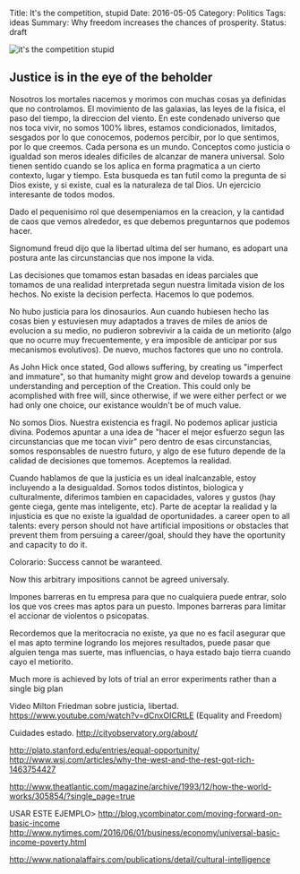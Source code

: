 Title: It's the competition, stupid
Date: 2016-05-05
Category: Politics
Tags: ideas
Summary: Why freedom increases the chances of prosperity.
Status: draft

![it's the competition stupid](/images/competition.jpg "Picture of Advertisements in Saigon")

## Justice is in the eye of the beholder

Nosotros los mortales
nacemos y morimos con muchas cosas ya definidas que no controlamos.
El movimiento de las galaxias, las leyes de la fisica, el paso del tiempo, la direccion del viento.
En este condenado universo que nos toca vivir,
no somos 100% libres, estamos condicionados, limitados, sesgados por lo que conocemos,
podemos percibir, por lo que sentimos, por lo que creemos. 
Cada persona es un mundo.
Conceptos como justicia o igualdad son meros ideales dificiles de alcanzar de manera 
universal. Solo tienen sentido cuando se los aplica en forma pragmatica a un cierto contexto,
lugar y tiempo. Esta busqueda es tan futil como la pregunta de si Dios existe, y si existe, cual
es la naturaleza de tal Dios. Un ejercicio interesante de todos modos.

Dado el pequenisimo rol que desempeniamos en la creacion, y la cantidad de caos
que vemos alrededor, es que debemos preguntarnos que podemos hacer.

Signomund freud dijo que la libertad ultima del ser humano, es adopart una postura
ante las circunstancias que nos impone la vida.

Las decisiones que tomamos estan basadas en ideas parciales que tomamos de
una realidad interpretada segun nuestra limitada vision de los hechos.
No existe la decision perfecta. Hacemos lo que podemos.

No hubo justicia para los dinosaurios. Aun cuando hubiesen hecho las cosas bien y estuviesen
muy adaptados a traves de miles de anios de evolucion a su medio, no pudieron 
sobrevivir a la caida de un metiorito (algo que no ocurre muy frecuentemente, y era imposible
de anticipar por sus mecanismos evolutivos). De nuevo, muchos factores que uno no controla.

As John Hick once stated, God allows suffering, by creating us "imperfect and immature", so
that humanity might grow and develop towards a genuine understanding and perception of the Creation.
This could only be acomplished with free will, since otherwise, if we were either perfect or we had
only one choice, our existance wouldn't be of much value.


No somos Dios. Nuestra existencia es fragil. No podemos aplicar justicia divina.
Podemos apuntar a una idea de "hacer el mejor esfuerzo segun las circunstancias que me tocan vivir"
pero dentro de esas circunstancias, somos responsables de nuestro futuro, y algo de ese futuro
depende de la calidad de decisiones que tomemos.
Aceptemos la realidad.

Cuando hablamos de que la justicia es un ideal inalcanzable, estoy incluyendo a la desigualdad.
Somos todos distintos, biologica y culturalmente, diferimos tambien en capacidades, valores y gustos (hay gente ciega, gente mas inteligente, etc).
Parte de aceptar la realidad y la injusticia es que no existe la igualdad de oportunidades.
a career open to all talents: every person should not have artificial impositions or obstacles that prevent
them from persuing a career/goal, should they have the oportunity and capacity to do it.

Colorario: Success cannot be waranteed.

Now this arbitrary impositions cannot be agreed universaly. 

Impones barreras en tu empresa para que no cualquiera puede entrar, solo los que vos crees mas aptos para un puesto.
Impones barreras para limitar el accionar de violentos o psicopatas.


Recordemos que la meritocracia no existe, ya que no es facil asegurar que el mas apto 
termine logrando los mejores resultados, puede pasar que alguien tenga mas suerte, mas influencias,
o haya estado bajo tierra cuando cayo el metiorito.

Much more is achieved by lots of trial an error experiments rather than a single big plan

Video Milton Friedman sobre justicia, libertad.
https://www.youtube.com/watch?v=dCnxOICRtLE (Equality and Freedom)

Cuidades estado.
http://cityobservatory.org/about/

http://plato.stanford.edu/entries/equal-opportunity/
http://www.wsj.com/articles/why-the-west-and-the-rest-got-rich-1463754427

http://www.theatlantic.com/magazine/archive/1993/12/how-the-world-works/305854/?single_page=true


USAR ESTE EJEMPLO>
http://blog.ycombinator.com/moving-forward-on-basic-income
http://www.nytimes.com/2016/06/01/business/economy/universal-basic-income-poverty.html

http://www.nationalaffairs.com/publications/detail/cultural-intelligence
